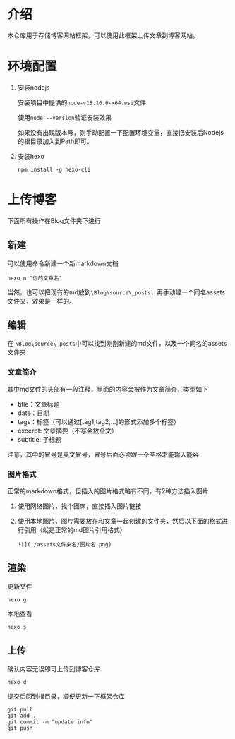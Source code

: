 # 介绍

本仓库用于存储博客网站框架，可以使用此框架上传文章到博客网站。

# 环境配置

1. 安装nodejs

   安装项目中提供的`node-v18.16.0-x64.msi`文件

   使用`node --version`验证安装效果

   如果没有出现版本号，则手动配置一下配置环境变量，直接把安装后Nodejs的根目录加入到Path即可。

2. 安装hexo

   ```
   npm install -g hexo-cli 
   ```



# 上传博客

下面所有操作在Blog文件夹下进行

## 新建

可以使用命令新建一个新markdown文档

```
hexo n "你的文章名"
```

当然，也可以把现有的md放到`\Blog\source\_posts`，再手动建一个同名assets文件夹，效果是一样的。

## 编辑

在 `\Blog\source\_posts`中可以找到刚刚新建的md文件，以及一个同名的assets文件夹

### 文章简介

其中md文件的头部有一段注释，里面的内容会被作为文章简介，类型如下

- title：文章标题
- date：日期
- tags：标签（可以通过[tag1,tag2,...]的形式添加多个标签）
- excerpt: 文章摘要（不写会放全文）
- subtitle: 子标题

注意，其中的冒号是英文冒号，冒号后面必须跟一个空格才能输入能容



### 图片格式

正常的markdown格式，但插入的图片格式略有不同，有2种方法插入图片

1. 使用网络图片，找个图床，直接插入图片链接

2. 使用本地图片，图片需要放在和文章一起创建的文件夹，然后以下面的格式进行引用（就是正常的md图片引用格式）

   ```
   ![](./assets文件夹名/图片名.png)
   ```



## 渲染

更新文件

```
hexo g
```



本地查看

```
hexo s
```



## 上传

确认内容无误即可上传到博客仓库

```
hexo d
```

提交后回到根目录，顺便更新一下框架仓库

```
git pull
git add .
git commit -m "update info"
git push
```

